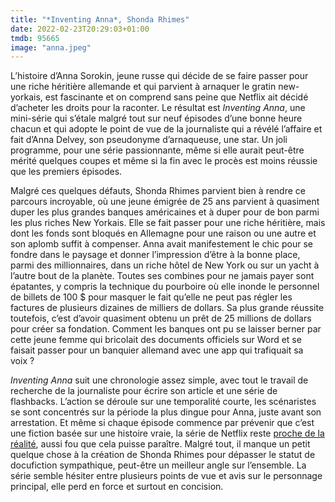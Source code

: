 ```yaml
---
title: "*Inventing Anna*, Shonda Rhimes"
date: 2022-02-23T20:29:03+01:00
tmdb: 95665
image: "anna.jpeg"
---
```


L’histoire d’Anna Sorokin, jeune russe qui décide de se faire passer pour une riche héritière allemande et qui parvient à arnaquer le gratin new-yorkais, est fascinante et on comprend sans peine que Netflix ait décidé d’acheter les droits pour la raconter. Le résultat est *Inventing Anna*, une mini-série qui s’étale malgré tout sur neuf épisodes d’une bonne heure chacun et qui adopte le point de vue de la journaliste qui a révélé l’affaire et fait d’Anna Delvey, son pseudonyme d’arnaqueuse, une star. Un joli programme, pour une série passionnante, même si elle aurait peut-être mérité quelques coupes et même si la fin avec le procès est moins réussie que les premiers épisodes.

Malgré ces quelques défauts, Shonda Rhimes parvient bien à rendre ce parcours incroyable, où une jeune émigrée de 25 ans parvient à quasiment duper les plus grandes banques américaines et à duper pour de bon parmi les plus riches New Yorkais. Elle se fait passer pour une riche héritière, mais dont les fonds sont bloqués en Allemagne pour une raison ou une autre et son aplomb suffit à compenser. Anna avait manifestement le chic pour se fondre dans le paysage et donner l’impression d’être à la bonne place, parmi des millionnaires, dans un riche hôtel de New York ou sur un yacht à l’autre bout de la planète. Toutes ses combines pour ne jamais payer sont épatantes, y compris la technique du pourboire où elle inonde le personnel de billets de 100 $ pour masquer le fait qu’elle ne peut pas régler les factures de plusieurs dizaines de milliers de dollars. Sa plus grande réussite toutefois, c’est d’avoir quasiment obtenu un prêt de 25 millions de dollars pour créer sa fondation. Comment les banques ont pu se laisser berner par cette jeune femme qui bricolait des documents officiels sur Word et se faisait passer pour un banquier allemand avec une app qui trafiquait sa voix ? 

*Inventing Anna* suit une chronologie assez simple, avec tout le travail de recherche de la journaliste pour écrire son article et une série de flashbacks. L’action se déroule sur une temporalité courte, les scénaristes se sont concentrés sur la période la plus dingue pour Anna, juste avant son arrestation. Et même si chaque épisode commence par prévenir que c’est une fiction basée sur une histoire vraie, la série de Netflix reste [proche de la réalité](https://en.wikipedia.org/wiki/Anna_Sorokin), aussi fou que cela puisse paraître. Malgré tout, il manque un petit quelque chose à la création de Shonda Rhimes pour dépasser le statut de docufiction sympathique, peut-être un meilleur angle sur l’ensemble. La série semble hésiter entre plusieurs points de vue et avis sur le personnage principal, elle perd en force et surtout en concision. 